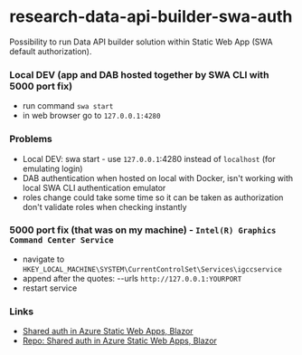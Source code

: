 # research-data-api-builder-swa-auth
Possibility to run Data API builder solution within Static Web App (SWA default authorization).

### Local DEV (app and DAB hosted together by SWA CLI with 5000 port fix)
- run command `swa start`
- in web browser go to `127.0.0.1:4280`

### Problems
- Local DEV: swa start - use `127.0.0.1`:4280 instead of `localhost` (for emulating login) 
- DAB authentication when hosted on local with Docker, isn't working with local SWA CLI authentication emulator
- roles change could take some time so it can be taken as authorization don't validate roles when checking instantly 

### 5000 port fix (that was on my machine) - `Intel(R) Graphics Command Center Service`
- navigate to `HKEY_LOCAL_MACHINE\SYSTEM\CurrentControlSet\Services\igccservice`
- append after the quotes: --urls `http://127.0.0.1:YOURPORT`
- restart service

### Links
- [Shared auth in Azure Static Web Apps, Blazor](https://medium.com/@manuelspinto/shared-authentication-in-azure-static-web-apps-using-only-net-blazor-and-c-functions-003dfed7047c)
- [Repo: Shared auth in Azure Static Web Apps, Blazor](https://github.com/manuelspinto/azure-staticwebapp-dotnet)